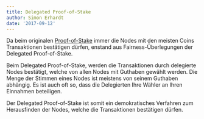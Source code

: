 ```yaml
---
title: Delegated Proof-of-Stake
author: Simon Erhardt
date: '2017-09-12'
---
```

Da beim originalen [Proof-of-Stake](/glossar/proof-of-stake/) immer die Nodes mit den meisten Coins Transaktionen bestätigen dürfen, enstand aus Fairness-Überlegungen der Delegated Proof-of-Stake.

Beim Delegated Proof-of-Stake, werden die Transaktionen durch delegierte Nodes bestätigt, welche von allen Nodes mit Guthaben gewählt werden. Die Menge der Stimmen eines Nodes ist meistens von seinem Guthaben abhängig. Es ist auch oft so, dass die Delegierten Ihre Wähler an Ihren Einnahmen beteiligen.

Der Delegated Proof-of-Stake ist somit ein demokratisches Verfahren zum Herausfinden der Nodes, welche die Transaktionen bestätigen dürfen.